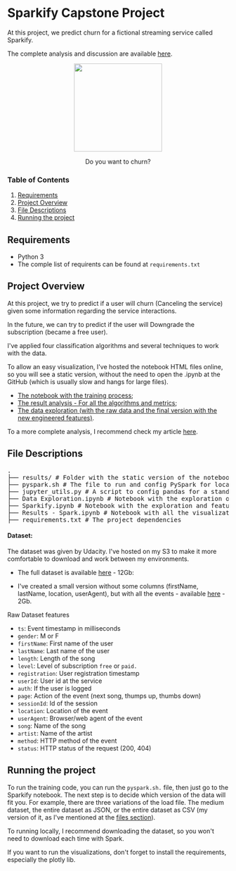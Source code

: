 # Sparkify Capstone Project

At this project, we predict churn for a fictional streaming service called Sparkify. 

The complete analysis and discussion are available [here](https://medium.com/@brunowdev/predicting-churn-with-pyspark-sparkify-capstone-project-5ad91781c491?source=friends_link&sk=26df5c31c0983f8d59f6d2939190511f).


<div align="center">
    <img src="https://brunobitencourt.com/public/images/sparkify_logo.png" width="200" height="200" />
    <p>Do you want to churn?
</p>
</div>


### Table of Contents

1. [Requirements](#requirements)
2. [Project Overview](#overview)
3. [File Descriptions](#files)
4. [Running the project](#running) 

## Requirements <a name="requirements"></a>

- Python 3
- The comple list of requirents can be found at `requirements.txt`

## Project Overview <a name="overview"></a>

At this project, we try to predict if a user will churn (Canceling the service) given some information regarding the service interactions.

In the future, we can try to predict if the user will Downgrade the subscription (became a free user).

I've applied four classification algorithms and several techniques to work with the data. 

To allow an easy visualization, I've hosted the notebook HTML files online, so you will see a static version, without the need to open the .ipynb at the GitHub (which is usually slow and hangs for large files).

- [The notebook with the training process](https://brunobitencourt.com/data/udacity/sparkify/Sparkify.html);
- [The result analysis - For all the algorithms and metrics](https://brunobitencourt.com/data/udacity/sparkify/Results+-+Spark.html);
- [The data exploration (with the raw data and the final version with the new engineered features)](https://brunobitencourt.com/data/udacity/sparkify/Data+Exploration.html).

To a more complete analysis, I recommend check my article [here](https://medium.com/@brunowdev/predicting-churn-with-pyspark-sparkify-capstone-project-5ad91781c491?source=friends_link&sk=26df5c31c0983f8d59f6d2939190511f).


## File Descriptions <a name="files"></a>

<pre>
.
├── results/ # Folder with the static version of the notebooks - Also hosted online (See at the project overview)
├── pyspark.sh # The file to run and config PySpark for local mode
├── jupyter_utils.py # A script to config pandas for a standard view between all the notebooks
├── Data Exploration.ipynb # Notebook with the exploration of the raw data and after the feature engineering
├── Sparkify.ipynb # Notebook with the exploration and feature engineering
├── Results - Spark.ipynb # Notebook with all the visualizations related to the results of training and the GridSearch
├── requirements.txt # The project dependencies
</pre>

#### Dataset:

The dataset was given by Udacity. I've hosted on my S3 to make it more comfortable to download and work between my environments.

- The full dataset is available [here](https://brunobitencourt.com/data/udacity/sparkify/full_sparkify_event_data.json) - 12Gb:
  
- I've created a small version without some columns (firstName, lastName, location, userAgent), but with all the events - available [here](https://brunobitencourt.com/data/udacity/sparkify/sparkify_full_csv_data.csv) - 2Gb.


Raw Dataset features

- `ts`: Event timestamp in milliseconds 
- `gender`: M or F
- `firstName`: First name of the user
- `lastName`: Last name of the user
- `length`: Length of the song
- `level`: Level of subscription `free` or `paid.`
- `registration`: User registration timestamp 
- `userId`: User id at the service
- `auth`: If the user is logged
- `page`: Action of the event (next song, thumps up, thumbs down)
- `sessionId`: Id of the session
- `location`: Location of the event
- `userAgent`: Browser/web agent of the event
- `song`: Name of the song
- `artist`: Name of the artist
- `method`: HTTP method of the event
- `status`: HTTP status of the request (200, 404)


## Running the project <a name="running"></a>

To run the training code, you can run the `pyspark.sh.` file, then just go to the Sparkify notebook.
The next step is to decide which version of the data will fit you. For example, there are three variations of the load file.
The medium dataset, the entire dataset as JSON, or the entire dataset as CSV (my version of it, as I've mentioned at the [files section](#dataset)).

To running locally, I recommend downloading the dataset, so you won't need to download each time with Spark.

If you want to run the visualizations, don't forget to install the requirements, especially the plotly lib.


